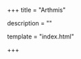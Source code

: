 +++
title = "Arthmis"

description = ""

template = "index.html"

<!-- page_template = "page.html" -->
+++